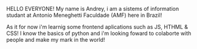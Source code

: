 HELLO EVERYONE!
My name is Andrey, i am a sistems of information studant at Antonio Meneghetti Faculdade (AMF) here in Brazil!

As it for now i'm learnig some frontend aplications such as JS, HTHML & CSS! 
I know the basics of python and i'm looking foward to colaborte with people and make my mark in the world!
